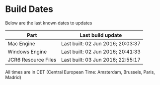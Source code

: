 # Build Dates

Below are the last known dates to updates

Part | Last build update
-----|-----
Mac Engine | Last built: 02 Jun 2016; 20:03:37
Windows Engine | Last built: 02 Jun 2016; 20:41:33
JCR6 Resource Files | Last built: 03 Jun 2016; 22:55:17
All times are in CET (Central European Time: Amsterdam, Brussels, Paris, Madrid)



